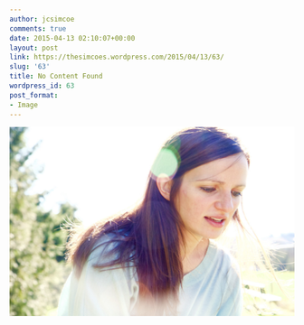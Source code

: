 ```yaml
---
author: jcsimcoe
comments: true
date: 2015-04-13 02:10:07+00:00
layout: post
link: https://thesimcoes.wordpress.com/2015/04/13/63/
slug: '63'
title: No Content Found
wordpress_id: 63
post_format:
- Image
---
```


![](/public/assets/tumblr_nmq3cvftep1qbwpqvo1_1280.jpg)
